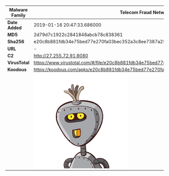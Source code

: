 | Malware Family | Telecom Fraud Network for South Koreans                      |
| -------------- | ------------------------------------------------------------ |
| **Date Added** | 2019-01-16 20:47:33.686000                                                   |
| **MD5**        | 2d79d7c1922c2841848abcb78c838361                             |
| **Sha256**     | e20c8b881fdb34e75bed77e270fa03bec352a3c8ee7387a25b91126d37b4cf15 |
| **URL**        | -                                                            |
| **C2**         | http://27.255.72.91:8080 |
| **VirusTotal** | https://www.virustotal.com/#/file/e20c8b881fdb34e75bed77e270fa03bec352a3c8ee7387a25b91126d37b4cf15/detection |
| **Koodous**    | https://koodous.com/apks/e20c8b881fdb34e75bed77e270fa03bec352a3c8ee7387a25b91126d37b4cf15 |
|                | ![](../assets/e20c8b881fdb34e75bed77e270fa03bec352a3c8ee7387a25b91126d37b4cf15.png) |